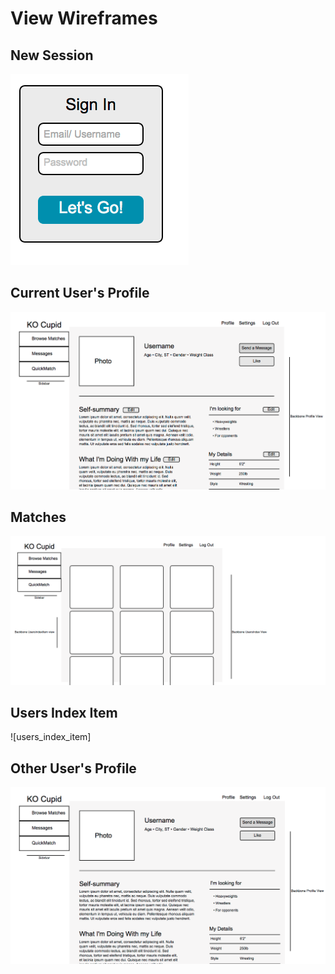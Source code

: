 # View Wireframes

## New Session
![sign-in]

## Current User's Profile
![current-user-profile]

## Matches
![matches]

## Users Index Item
![users_index_item]

## Other User's Profile
![other-user-profile]

[current-user-profile]: ./wireframes/current_user_profile.png
[matches]: ./wireframes/matches.png
[other-user-profile]: ./wireframes/other_user_profile.png
[sign-in]: ./wireframes/sign_in.png
[users-index-item]: ./wireframes/uesrs_index_item.png
